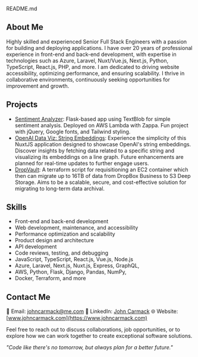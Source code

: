README.md

## About Me

Highly skilled and experienced Senior Full Stack Engineers with a passion for building and deploying applications. I have over 20 years of professional experience in front-end and back-end development, with expertise in technologies such as Azure, Laravel, Nuxt/Vue.js, Next.js, Python, TypeScript, React.js, PHP, and more. I am dedicated to driving website accessibility, optimizing performance, and ensuring scalability. I thrive in collaborative environments, continuously seeking opportunities for improvement and growth.

## Projects

- [Sentiment Analyzer](https://github.com/johncarmack1984/sentiment-analyzer): Flask-based app using TextBlob for simple sentiment analysis. Deployed on AWS Lambda with Zappa. Fun project with jQuery, Google fonts, and Tailwind styling.
- [OpenAI Data Viz: String Embeddings](https://github.com/johncarmack1984/nuxt-w-openai-embedding-data-viz): Experience the simplicity of this NuxtJS application designed to showcase OpenAI's string embeddings. Discover insights by fetching data related to a specific string and visualizing its embeddings on a line graph. Future enhancements are planned for real-time updates to further engage users.
- [DropVault](https://github.com/johncarmack1984/migrate-to-s3-deep-storage-for-business): A terraform script for requisitioning an EC2 container which then can migrate up to 16TB of data from DropBox Business to S3 Deep Storage. Aims to be a scalable, secure, and cost-effective solution for migrating to long-term data archival.

## Skills

- Front-end and back-end development
- Web development, maintenance, and accessibility
- Performance optimization and scalability
- Product design and architecture
- API development
- Code reviews, testing, and debugging
- JavaScript, TypeScript, React.js, Vue.js, Node.js
- Azure, Laravel, Next.js, Nuxt.js, Express, GraphQL,
- AWS, Python, Flask, Django, Pandas, NumPy,
- Docker, Terraform, and more

## Contact Me

📧 Email: johncarmack@me.com
💼 LinkedIn: [John Carmack](https://www.linkedin.com/in/johncarmack)
🌐 Website: [www.johncarmack.com](https://www.johncarmack.com)

Feel free to reach out to discuss collaborations, job opportunities, or to explore how we can work together to create exceptional software solutions.

_"Code like there's no tomorrow, but always plan for a better future."_
